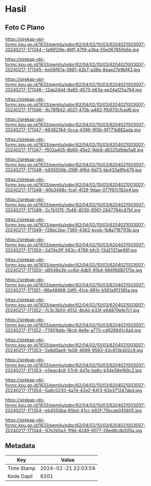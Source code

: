 # Hasil

## Foto C Plano

https://sirekap-obj-formc.kpu.go.id/1633/pemilu/pdpr/62/04/02/10/03/6204021003007-20240217-171344--1a69129e-46ff-47f9-a3ba-55e067655b6e.jpg

https://sirekap-obj-formc.kpu.go.id/1633/pemilu/pdpr/62/04/02/10/03/6204021003007-20240217-171345--be56f87a-0881-42b7-a38e-8eae27e9bf43.jpg

https://sirekap-obj-formc.kpu.go.id/1633/pemilu/pdpr/62/04/02/10/03/6204021003007-20240217-171346--12da24d4-9a65-4573-b63a-ee24af25a764.jpg

https://sirekap-obj-formc.kpu.go.id/1633/pemilu/pdpr/62/04/02/10/03/6204021003007-20240217-171346--9c78f842-d021-470b-a482-ffb970c1cad6.jpg

https://sirekap-obj-formc.kpu.go.id/1633/pemilu/pdpr/62/04/02/10/03/6204021003007-20240217-171347--66382184-0cca-4396-9f0b-9f771b882ada.jpg

https://sirekap-obj-formc.kpu.go.id/1633/pemilu/pdpr/62/04/02/10/03/6204021003007-20240217-171347--f502a405-8b60-45e2-9eb8-d6325d9de5a6.jpg

https://sirekap-obj-formc.kpu.go.id/1633/pemilu/pdpr/62/04/02/10/03/6204021003007-20240217-171348--b655509b-298f-4f6d-9d73-bb433a9fb479.jpg

https://sirekap-obj-formc.kpu.go.id/1633/pemilu/pdpr/62/04/02/10/03/6204021003007-20240217-171348--40b3498c-fcef-4f29-9dae-077f97c192e4.jpg

https://sirekap-obj-formc.kpu.go.id/1633/pemilu/pdpr/62/04/02/10/03/6204021003007-20240217-171349--2c7b1315-7b46-4030-8561-2847784c47b1.jpg

https://sirekap-obj-formc.kpu.go.id/1633/pemilu/pdpr/62/04/02/10/03/6204021003007-20240217-171349--f28dc2be-7365-4362-bceb-1b8a71871f3b.jpg

https://sirekap-obj-formc.kpu.go.id/1633/pemilu/pdpr/62/04/02/10/03/6204021003007-20240217-171350--2d74e3ff-563c-4789-bfc5-13d2137ae49f.jpg

https://sirekap-obj-formc.kpu.go.id/1633/pemilu/pdpr/62/04/02/10/03/6204021003007-20240217-171350--d9548e3b-cc6d-4db5-81b4-684f6880175e.jpg

https://sirekap-obj-formc.kpu.go.id/1633/pemilu/pdpr/62/04/02/10/03/6204021003007-20240217-171351--86a48968-2df5-41ce-881e-b561a9f3185a.jpg

https://sirekap-obj-formc.kpu.go.id/1633/pemilu/pdpr/62/04/02/10/03/6204021003007-20240217-171352--7c3c3b50-4512-4b4d-b33f-e84879efe7c1.jpg

https://sirekap-obj-formc.kpu.go.id/1633/pemilu/pdpr/62/04/02/10/03/6204021003007-20240217-171352--77401bbb-18cd-4e9e-a770-cd926641c4a4.jpg

https://sirekap-obj-formc.kpu.go.id/1633/pemilu/pdpr/62/04/02/10/03/6204021003007-20240217-171353--2e8d0ae9-1e08-4699-9593-43c813b402c9.jpg

https://sirekap-obj-formc.kpu.go.id/1633/pemilu/pdpr/62/04/02/10/03/6204021003007-20240217-171353--c0eac4c8-57c9-4d7e-ba6c-b54e58e169c2.jpg

https://sirekap-obj-formc.kpu.go.id/1633/pemilu/pdpr/62/04/02/10/03/6204021003007-20240217-171354--5a8c0230-4a7d-42e2-84f3-63e371247abd.jpg

https://sirekap-obj-formc.kpu.go.id/1633/pemilu/pdpr/62/04/02/10/03/6204021003007-20240217-171354--eb4550ba-65bd-41cc-b82f-75bcae045605.jpg

https://sirekap-obj-formc.kpu.go.id/1633/pemilu/pdpr/62/04/02/10/03/6204021003007-20240217-171344--67e2b5a3-1f9d-4249-9077-28ed8cdb505a.jpg


## Metadata

| Key        | Value               |
| ---------- | ------------------- |
| Time Stamp | 2024-02-21 22:03:59 |
| Kode Dapil | 6201                |



